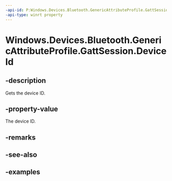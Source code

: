 ```yaml
---
-api-id: P:Windows.Devices.Bluetooth.GenericAttributeProfile.GattSession.DeviceId
-api-type: winrt property
---
```


<!-- Property syntax.
public BluetoothDeviceId DeviceId { get; }
-->

# Windows.Devices.Bluetooth.GenericAttributeProfile.GattSession.DeviceId

## -description
Gets the device ID.

## -property-value
The device ID.

## -remarks

## -see-also

## -examples

